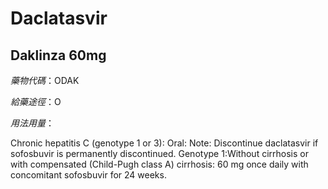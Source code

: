 # Daclatasvir

## Daklinza 60mg

_藥物代碼_：ODAK

_給藥途徑_：O

_用法用量_：

Chronic hepatitis C \(genotype 1 or 3\): Oral: Note: Discontinue daclatasvir if sofosbuvir is permanently discontinued. Genotype 1:Without cirrhosis or with compensated \(Child-Pugh class A\) cirrhosis: 60 mg once daily with concomitant sofosbuvir for 24 weeks.

